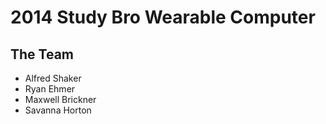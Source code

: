 # 2014 Study Bro Wearable Computer

## The Team
* Alfred Shaker
* Ryan Ehmer
* Maxwell Brickner
* Savanna Horton
